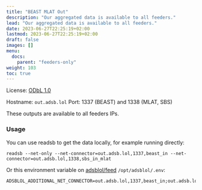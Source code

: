```yaml
---
title: "BEAST MLAT Out"
description: "Our aggregated data is available to all feeders."
lead: "Our aggregated data is available to all feeders."
date: 2023-06-27T22:25:19+02:00
lastmod: 2023-06-27T22:25:19+02:00
draft: false
images: []
menu:
  docs:
    parent: "feeders-only"
weight: 103
toc: true
---
```


License: [ODbL 1.0](https://opendatacommons.org/licenses/odbl/1.0/)


Hostname: `out.adsb.lol`
Port: 1337 (BEAST) and 1338 (MLAT, SBS)

These outputs are available to all feeders IPs.


### Usage

You can use readsb to get the data locally, for example running directly:
```
readsb --net-only --net-connector=out.adsb.lol,1337,beast_in --net-connector=out.adsb.lol,1338,sbs_in_mlat
```

Or this environment variable on [adsblol/feed](https://github.com/adsblol/feed) `/opt/adsblol/.env`:

```
ADSBLOL_ADDITIONAL_NET_CONNECTOR=out.adsb.lol,1337,beast_in;out.adsb.lol,1338,sbs_in_mlat
```
